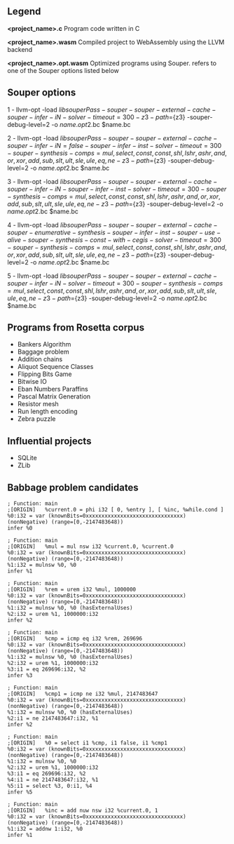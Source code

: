 ## Legend

**<project_name>.c** Program code written in C

**<project_name>.wasm** Compiled project to WebAssembly using the LLVM backend

**<project_name>.opt<config>.wasm** Optimized programs using Souper. <config> refers to one of the Souper options listed below

## Souper options

1 - llvm-opt -load ${libsouperPass}  -souper -souper-external-cache -souper-infer-iN  -solver-timeout=300 -z3-path=${z3} -souper-debug-level=2 -o $name.opt$2.bc $name.bc

2 - llvm-opt -load ${libsouperPass}  -souper -souper-external-cache -souper-infer-iN=false -souper-infer-inst  -solver-timeout=300 -souper-synthesis-comps=mul,select,const,const,shl,lshr,ashr,and,or,xor,add,sub,slt,ult,sle,ule,eq,ne -z3-path=${z3} -souper-debug-level=2 -o $name.opt$2.bc $name.bc

3 - llvm-opt -load ${libsouperPass}  -souper -souper-external-cache -souper-infer-iN  -souper-infer-inst -solver-timeout=300 -souper-synthesis-comps=mul,select,const,const,shl,lshr,ashr,and,or,xor,add,sub,slt,ult,sle,ule,eq,ne -z3-path=${z3} -souper-debug-level=2 -o $name.opt$2.bc $name.bc

4 - llvm-opt -load ${libsouperPass}  -souper  -souper-external-cache  -souper-enumerative-synthesis -souper-infer-inst -souper-use-alive -souper-synthesis-const-with-cegis -solver-timeout=300  -souper-synthesis-comps=mul,select,const,const,shl,lshr,ashr,and,or,xor,add,sub,slt,ult,sle,ule,eq,ne -z3-path=${z3} -souper-debug-level=2 -o $name.opt$2.bc $name.bc 

5 - llvm-opt -load ${libsouperPass}  -souper -souper-external-cache -souper-infer-iN  -solver-timeout=300 -souper-synthesis-comps=mul,select,const,const,shl,lshr,ashr,and,or,xor,add,sub,slt,ult,sle,ule,eq,ne  -z3-path=${z3} -souper-debug-level=2 -o $name.opt$2.bc $name.bc



## Programs from Rosetta corpus

- Bankers Algorithm
- Baggage problem
- Addition chains
- Aliquot Sequence Classes
- Flipping Bits Game
- Bitwise IO
- Eban Numbers Paraffins
- Pascal Matrix Generation
- Resistor mesh
- Run length encoding
- Zebra puzzle

## Influential projects
- SQLite
- ZLib


## Babbage problem candidates

```
; Function: main
;[ORIGIN]   %current.0 = phi i32 [ 0, %entry ], [ %inc, %while.cond ]
%0:i32 = var (knownBits=0xxxxxxxxxxxxxxxxxxxxxxxxxxxxxxx) (nonNegative) (range=[0,-2147483648))
infer %0

; Function: main
;[ORIGIN]   %mul = mul nsw i32 %current.0, %current.0
%0:i32 = var (knownBits=0xxxxxxxxxxxxxxxxxxxxxxxxxxxxxxx) (nonNegative) (range=[0,-2147483648))
%1:i32 = mulnsw %0, %0
infer %1

; Function: main
;[ORIGIN]   %rem = urem i32 %mul, 1000000
%0:i32 = var (knownBits=0xxxxxxxxxxxxxxxxxxxxxxxxxxxxxxx) (nonNegative) (range=[0,-2147483648))
%1:i32 = mulnsw %0, %0 (hasExternalUses)
%2:i32 = urem %1, 1000000:i32
infer %2

; Function: main
;[ORIGIN]   %cmp = icmp eq i32 %rem, 269696
%0:i32 = var (knownBits=0xxxxxxxxxxxxxxxxxxxxxxxxxxxxxxx) (nonNegative) (range=[0,-2147483648))
%1:i32 = mulnsw %0, %0 (hasExternalUses)
%2:i32 = urem %1, 1000000:i32
%3:i1 = eq 269696:i32, %2
infer %3

; Function: main
;[ORIGIN]   %cmp1 = icmp ne i32 %mul, 2147483647
%0:i32 = var (knownBits=0xxxxxxxxxxxxxxxxxxxxxxxxxxxxxxx) (nonNegative) (range=[0,-2147483648))
%1:i32 = mulnsw %0, %0 (hasExternalUses)
%2:i1 = ne 2147483647:i32, %1
infer %2

; Function: main
;[ORIGIN]   %0 = select i1 %cmp, i1 false, i1 %cmp1
%0:i32 = var (knownBits=0xxxxxxxxxxxxxxxxxxxxxxxxxxxxxxx) (nonNegative) (range=[0,-2147483648))
%1:i32 = mulnsw %0, %0
%2:i32 = urem %1, 1000000:i32
%3:i1 = eq 269696:i32, %2
%4:i1 = ne 2147483647:i32, %1
%5:i1 = select %3, 0:i1, %4
infer %5

; Function: main
;[ORIGIN]   %inc = add nuw nsw i32 %current.0, 1
%0:i32 = var (knownBits=0xxxxxxxxxxxxxxxxxxxxxxxxxxxxxxx) (nonNegative) (range=[0,-2147483648))
%1:i32 = addnw 1:i32, %0
infer %1

```